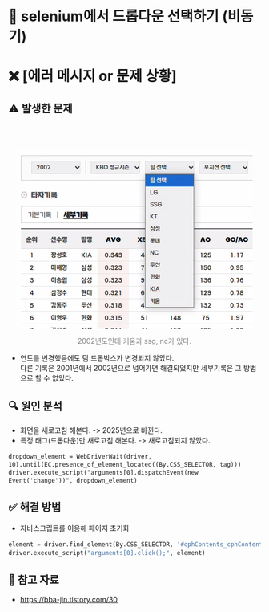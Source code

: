 
# 📌 selenium에서 드롭다운 선택하기 (비동기)

# ❌ [에러 메시지 or 문제 상황]

## ⚠️ 발생한 문제

<p align="center" style="color:gray">
  <!-- 마진은 위아래만 조절하는 것이 정신건강에 좋을 듯 하다. 이미지가 커지면 깨지는 경우가 있는 듯 하다.-->
  <img style="margin:50px 0 10px 0" src="../imgs/python/드롭다운_동기화1.png"/>
  2002년도인데 키움과 ssg, nc가 있다.
</p> 

- 연도를 변경했음에도 팀 드롭박스가 변경되지 않았다.  
  다른 기록은 2001년에서 2002년으로 넘어가면 해결되었지만 세부기록은 그 방법으로 할 수 없었다.  

## 🔍 원인 분석
- 화면을 새로고침 해본다. -> 2025년으로 바뀐다.
- 특정 태그(드롭다운)만 새로고침 해본다. -> 새로고침되지 않았다.
```pyhon
dropdown_element = WebDriverWait(driver, 10).until(EC.presence_of_element_located((By.CSS_SELECTOR, tag)))
driver.execute_script("arguments[0].dispatchEvent(new Event('change'))", dropdown_element)
```

## ✅ 해결 방법
- 자바스크립트를 이용해 페이지 초기화
```python
element = driver.find_element(By.CSS_SELECTOR, '#cphContents_cphContents_cphContents_ucPager_btnNo2')
driver.execute_script("arguments[0].click();", element)
```

## 🔗 참고 자료
- https://bba-jin.tistory.com/30
